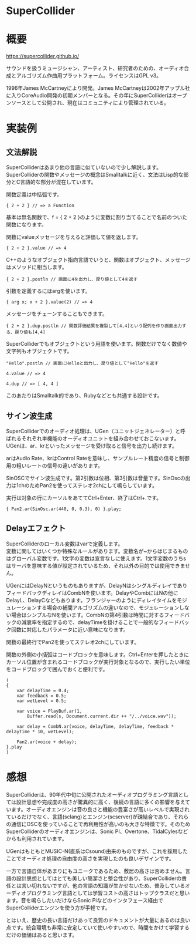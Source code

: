 SuperCollider
===

# 概要

https://supercollider.github.io/

サウンドを扱うミュージシャン、アーティスト、研究者のための、オーディオ合成とアルゴリズム作曲用プラットフォーム。ライセンスはGPL v3。

1996年James McCartneyにより開発。James McCartneyは2002年アップル社に入りCoreAudio開発の初期メンバーとなる。その年にSuperColliderはオープンソースとして公開され、現在はコミュニティにより管理されている。

# 実装例

## 文法解説

SuperColliderはあまり他の言語に似ていないので少し解説します。SuperColliderの関数やメッセージの概念はSmalltalkに近く、文法はLisp的な部分とC言語的な部分が混在しています。

関数定義は中括弧です。

```SuperCollider
{ 2 + 2 } // => a Function
```

基本は無名関数で、f = { 2 + 2 }のように変数に割り当てることで名前のついた関数になります。

関数にvalueメッセージを与えると評価して値を返します。

```SuperCollider
{ 2 + 2 }.value // => 4
```

C++のようなオブジェクト指向言語でいうと、関数はオブジェクト、メッセージはメソッドに相当します。

```SuperCollider
{ 2 + 2 }.postln // 画面に4を出力し、戻り値として4を返す
```

引数を定義するにはargを使います。

```SuperCollider
{ arg x; x + 2 }.value(2) // => 4
```

メッセージをチェーンすることもできます。

```SuperCollider
{ 2 + 2 }.dup.postln // 関数評価結果を複製して[4,4]という配列を作り画面出力する、戻り値も[4,4]
```

SuperColliderでもオブジェクトという用語を使います。関数だけでなく数値や文字列もオブジェクトです。

```SuperCollider
"Hello".postln // 画面にHelloと出力し、戻り値として"Hello"を返す

4.value // => 4

4.dup // => [ 4, 4 ]
```

このあたりはSmalltalk的であり、Rubyなどとも共通する設計です。


## サイン波生成

SuperColliderでのオーディオ処理は、UGen（ユニットジェネレーター）と呼ばれるそれぞれ単機能のオーディオユニットを組み合わせておこないます。UGenは、ar、krといったメッセージを受け取ると信号を出力し続けます。

arはAudio Rate、krはControl Rateを意味し、サンプルレート精度の信号と制御用の粗いレートの信号の違いがあります。

SinOSCでサイン波生成です。第2引数は位相、第3引数は音量です。SinOscの出力は1chのためPan2を使ってステレオ2chにして鳴らしています。

実行は対象の行にカーソルをあててCtrl+Enter、終了はCtrl+.です。

```SuperCollider
{ Pan2.ar(SinOsc.ar(440, 0, 0.3), 0) }.play;
```

## Delayエフェクト

SuperColliderのローカル変数はvarで定義します。  
変数に関してはいくつか特殊なルールがあります。変数名が\~からはじまるものはグローバル変数です。1文字の変数は宣言なしに使えます。1文字変数のうちsはサーバを意味する値が設定されているため、それ以外の目的では使用できません。

UGenにはDelayNというものもありますが、DelayNはシングルディレイでありフィードバックディレイはCombNを使います。DelayやCombにはNの他にDelayL、DelayCなどもあります。フランジャーのようにディレイタイムをモジュレーションする場合の補間アルゴリズムの違いなので、モジュレーションしない場合はシンプルなNを使います。CombNの第4引数は時間に対するフィードバックの減衰率を指定するので、delayTimeを掛けることで一般的なフィードバック回数に対応したパラメータに近い意味になります。

関数の最終行でPan2を使ってステレオ2chにしています。

関数の外側の小括弧はコードブロックを意味します。Ctrl+Enterを押したときにカーソル位置が含まれるコードブロックが実行対象となるので、実行したい単位をコードブロックで囲んでおくと便利です。

```SuperCollider
(
{
	var delayTime = 0.4;
	var feedback = 0.5;
	var wetLevel = 0.5;

	var voice = PlayBuf.ar(1,
		Buffer.read(s, Document.current.dir ++ "/../voice.wav"));

	var delay = CombN.ar(voice, delayTime, delayTime, feedback * delayTime * 10, wetLevel);

	Pan2.ar(voice + delay);
}.play
)
```


# 感想

SuperColliderは、90年代中旬に公開されたオーディオプログラミング言語としては設計思想や完成度の高さが驚異的に高く、後続の言語に多くの影響を与えています。オーディオエンジンは音の良さと機能の豊富さが高いレベルで実現されているだけでなく、言語(sclang)とエンジン(scserver)が疎結合であり、それらの通信にOSCを使っていることで再利用性が高いのも大きな特徴です。そのためSuperColliderのオーディオエンジンは、Sonic PI、Overtone、TidalCylesなどからも利用されています。

UGenはもともとMUSIC-N(直系はCsound)由来のものですが、これを採用したことでオーディオ処理の自由度の高さを実現したのも良いデザインです。

一方で言語自体があまりにもユニークであるため、敷居の高さは否めません。言語の設計思想としてはとても美しい簡潔さと整合性があり、SuperColliderの責任とは言い切れないですが、他の言語の知識が生かせないため、普及しているオーディオプログラミング言語としては学習コストの高さはトップクラスだと思います。音を鳴らしたいだけならSonic Piなどのインタフェース経由でSuperColliderエンジンを使う方が手軽です。

とはいえ、歴史の長い言語だけあって良質のドキュメントが大量にあるのは良い点です。統合環境も非常に安定していて使いやすいので、時間をかけて学習するだけの価値はあると思います。

